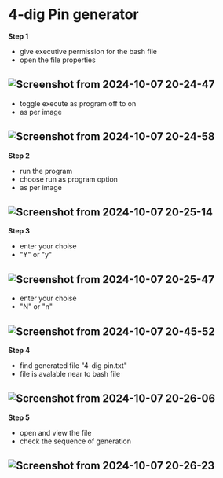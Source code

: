 # 4-dig Pin generator
**Step 1**
- give executive permission for the bash file
- open the file properties

![Screenshot from 2024-10-07 20-24-47](https://github.com/user-attachments/assets/409c00ba-eb12-4059-b70a-8c003fc047c7)
 -
- toggle execute as program off to on
- as per image

![Screenshot from 2024-10-07 20-24-58](https://github.com/user-attachments/assets/6eb48b79-73e8-4cd1-8cf6-3e16147ee878)
-
**Step 2**
- run the program
- choose run as program option
- as per image

![Screenshot from 2024-10-07 20-25-14](https://github.com/user-attachments/assets/a526b745-cc08-43b1-8d38-bfff2723bc4b)
-
**Step 3**
- enter your choise
- "Y" or "y"

![Screenshot from 2024-10-07 20-25-47](https://github.com/user-attachments/assets/566491e7-856b-4d34-a66e-e6b068b1af9e)
-
- enter your choise
- "N" or "n"

![Screenshot from 2024-10-07 20-45-52](https://github.com/user-attachments/assets/cf35c015-f4e6-46dc-8920-e73ba39cadfb)
-
**Step 4**
- find generated file "4-dig pin.txt"
- file is avalable near to bash file

![Screenshot from 2024-10-07 20-26-06](https://github.com/user-attachments/assets/ebb61de6-abc6-4c14-a686-1b24368a0c91)
-
**Step 5**
- open and view the file
- check the sequence of generation

![Screenshot from 2024-10-07 20-26-23](https://github.com/user-attachments/assets/0e1bfa65-b376-40f8-9e47-c506a0ecfa67)
-
